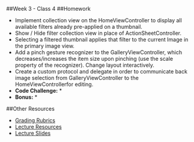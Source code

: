 ##Week 3 - Class 4
##Homework
* Implement collection view on the HomeViewController to display all available filters already pre-applied on a thumbnail.
* Show / Hide filter collection view in place of ActionSheetController.
* Selecting a filtered thumbnail applies that filter to the current Image in the primary image view.
* Add a pinch gesture recognizer to the GalleryViewController, which decreases/increases the item size upon pinching (use the scale property of the recognizer). Change layout interactively.
* Create a custom protocol and delegate in order to communicate back image selection from GalleryViewController to the HomeViewControllerfor editing.
* **Code Challenge:** 
	* 
* **Bonus:**
	* 
	
##Other Resources
* [Grading Rubrics](../../Resources/)
* [Lecture Resources](lecture/)
* [Lecture Slides](https://www.icloud.com/keynote/000pPAU6BoCos4IH_91PHBzrQ#Week3-Class4)


